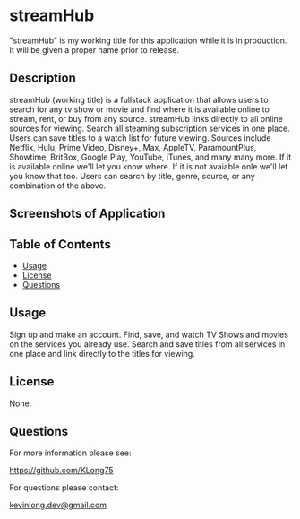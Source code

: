 # streamHub

"streamHub" is my working title for this application while it is in production. It will be given a proper name prior to release.

## Description

streamHub (working title) is a fullstack application that allows users to search for any tv show or movie and find where it is available online to stream, rent, or buy from any source. streamHub links directly to all online sources for viewing. Search all steaming subscription services in one place. Users can save titles to a watch list for future viewing. Sources include Netflix, Hulu, Prime Video, Disney+, Max, AppleTV, ParamountPlus, Showtime, BritBox, Google Play, YouTube, iTunes, and many many more. If it is available online we'll let you know where. If it is not avaiable onle we'll let you know that too. Users can search by title, genre, source, or any combination of the above.

## Screenshots of Application

## Table of Contents

- [Usage](#usage)
- [License](#license)
- [Questions](#questions)

## Usage

Sign up and make an account. Find, save, and watch TV Shows and movies on the services you already use. Search and save titles from all services in one place and link directly to the titles for viewing.

## License

None.

## Questions

For more information please see:

<https://github.com/KLong75>

For questions please contact:

[kevinlong.dev@gmail.com](mailto:kevinlong.dev@gmail.com)

